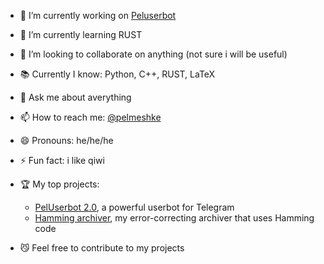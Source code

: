 - 🔭 I’m currently working on [Peluserbot](https://github.com/pelmesh619/PelUserbot-2.0)
- 🌱 I’m currently learning RUST
- 👯 I’m looking to collaborate on anything (not sure i will be useful)
- 📚 Currently I know: Python, C++, RUST, LaTeX
- 💬 Ask me about averything
- 📫 How to reach me: [@pelmeshke](https://t.me/pelmeshke)
- 😄 Pronouns: he/he/he
- ⚡ Fun fact: i like qiwi

- 🏆 My top projects:

  * [PelUserbot 2.0](https://github.com/pelmesh619/PelUserbot-2.0), a powerful userbot for Telegram
  * [Hamming archiver](https://github.com/pelmesh619/my_archiver), my error-correcting archiver that uses Hamming code

- 😼 Feel free to contribute to my projects
